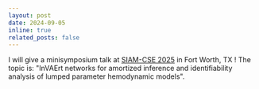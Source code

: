 ```yaml
---
layout: post
date: 2024-09-05 
inline: true
related_posts: false
---
```


I will give a minisymposium talk at [SIAM-CSE 2025](https://siam.org/conferences-events/siam-conferences/cse25/) in Fort Worth, TX ! The topic is: "InVAErt networks for amortized inference and identifiability analysis of lumped parameter hemodynamic models".
